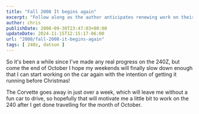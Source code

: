 ```yaml
---
title: "Fall 2008 It begins again"
excerpt: "Follow along as the author anticipates renewing work on their 240Z project car, aiming for completion by Christmas."
author: chris
publishDate: 2008-09-30T23:47:03+00:00
updateDate: 2024-11-15T12:15:17-06:00
url: "2008/fall-2008-it-begins-again"
tags: [ 240z, datsun ]
---
```


So it's been a while since I've made any real progress on the 240Z, but come the end of October I hope my weekends will finally slow down enough that I can start working on the car again with the intention of getting it running before Christmas!

The Corvette goes away in just over a week, which will leave me without a fun car to drive, so hopefully that will motivate me a little bit to work on the 240 after I get done travelling for the month of October.

